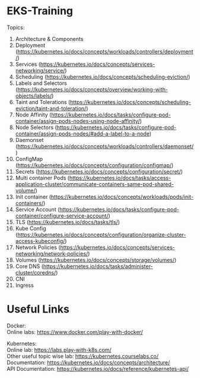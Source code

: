 # EKS-Training
Topics:

1.	Architecture & Components
2.	Deployment (https://kubernetes.io/docs/concepts/workloads/controllers/deployment/)
3.	Services (https://kubernetes.io/docs/concepts/services-networking/service/)
4.	Scheduling (https://kubernetes.io/docs/concepts/scheduling-eviction/)
5.	Labels and Selectors (https://kubernetes.io/docs/concepts/overview/working-with-objects/labels/)
6.	Taint and Tolerations (https://kubernetes.io/docs/concepts/scheduling-eviction/taint-and-toleration/)
7.	Node Affinity (https://kubernetes.io/docs/tasks/configure-pod-container/assign-pods-nodes-using-node-affinity/)
8.	Node Selectors (https://kubernetes.io/docs/tasks/configure-pod-container/assign-pods-nodes/#add-a-label-to-a-node)
9.	Daemonset (https://kubernetes.io/docs/concepts/workloads/controllers/daemonset/)
10.	ConfigMap (https://kubernetes.io/docs/concepts/configuration/configmap/)
11.	Secrets (https://kubernetes.io/docs/concepts/configuration/secret/)
12.	Multi container Pods (https://kubernetes.io/docs/tasks/access-application-cluster/communicate-containers-same-pod-shared-volume/)
13.	Init container (https://kubernetes.io/docs/concepts/workloads/pods/init-containers/)
14.	Service Account (https://kubernetes.io/docs/tasks/configure-pod-container/configure-service-account/)
15.	TLS (https://kubernetes.io/docs/tasks/tls/)
16.	Kube Config (https://kubernetes.io/docs/concepts/configuration/organize-cluster-access-kubeconfig/)
17.	Network Policies (https://kubernetes.io/docs/concepts/services-networking/network-policies/)
18.	Volumes (https://kubernetes.io/docs/concepts/storage/volumes/)
19.	Core DNS (https://kubernetes.io/docs/tasks/administer-cluster/coredns/)
20.	CNI
21.	Ingress

# Useful Links

Docker: <br />
Online labs: https://www.docker.com/play-with-docker/ <br />

Kubernetes: <br />
Online lab: https://labs.play-with-k8s.com/ <br />
Other useful topic wise lab: https://kubernetes.courselabs.co/ <br />
Documentation: https://kubernetes.io/docs/concepts/architecture/ <br />
API Documentation: https://kubernetes.io/docs/reference/kubernetes-api/ <br />
